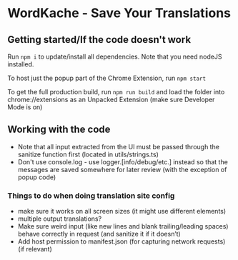 # WordKache - Save Your Translations

## Getting started/If the code doesn't work
Run ```npm i``` to update/install all dependencies. Note that you need nodeJS installed.

To host just the popup part of the Chrome Extension, run `npm start`

To get the full production build, run `npm run build` and load the folder into chrome://extensions as an Unpacked Extension (make sure Developer Mode is on)


## Working with the code
- Note that all input extracted from the UI must be passed through the sanitize function first (located in utils/strings.ts)
- Don't use console.log - use logger.[info/debug/etc.] instead so that the messages are saved somewhere for later review (with the exception of popup code)

### Things to do when doing translation site config
- make sure it works on all screen sizes (it might use different elements)
- multiple output translations?
- Make sure weird input (like new lines and blank trailing/leading spaces) behave correctly in request (and sanitize it if it doesn’t)
- Add host permission to manifest.json (for capturing network requests) (if relevant)

